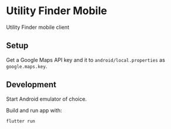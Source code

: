 # Utility Finder Mobile

Utility Finder mobile client

## Setup

Get a Google Maps API key and it to `android/local.properties` as `google.maps.key`.

## Development

Start Android emulator of choice.

Build and run app with:

    flutter run